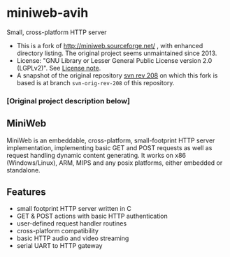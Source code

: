 # miniweb-avih
Small, cross-platform HTTP server

- This is a fork of http://miniweb.sourceforge.net/ , with enhanced directory
listing. The original project seems unmaintained since 2013.
- License: "GNU Library or Lesser General Public License version 2.0 (LGPLv2)".
See [License note](./miniweb-avih/LICENSE.md).
- A snapshot of the original repository 
[svn rev 208](https://sourceforge.net/p/miniweb/code/208/) on which this fork is
based is at branch `svn-orig-rev-208` of this repository.

### [Original project description below]

## MiniWeb
MiniWeb is an embeddable, cross-platform, small-footprint HTTP server
implementation, implementing basic GET and POST requests as well as request
handling dynamic content generating. It works on x86 (Windows/Linux),
ARM, MIPS and any posix platforms, either embedded or standalone.

## Features
- small footprint HTTP server written in C
- GET & POST actions with basic HTTP authentication
- user-defined request handler routines
- cross-platform compatibility
- basic HTTP audio and video streaming
- serial UART to HTTP gateway
